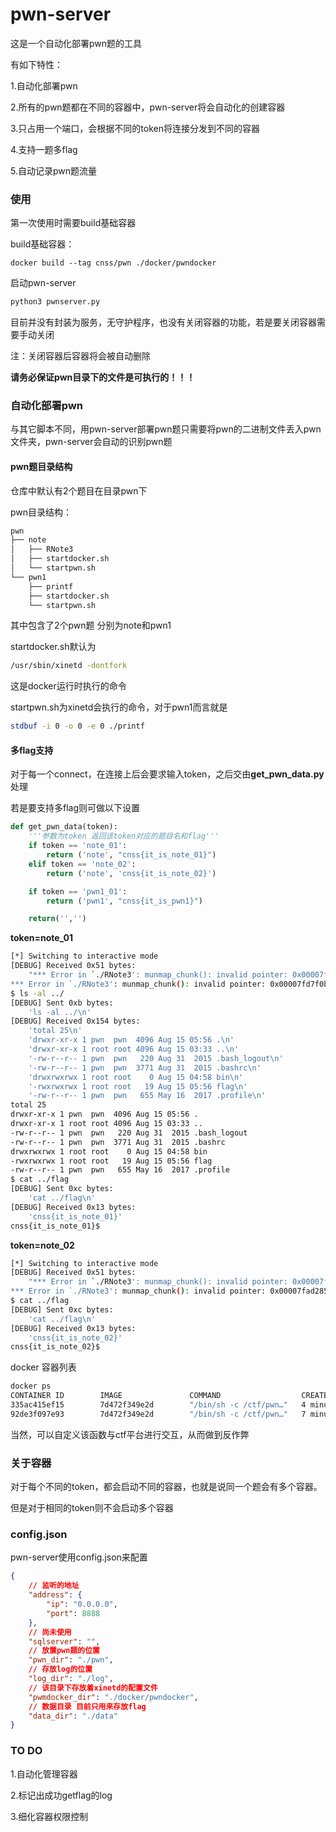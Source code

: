 # pwn-server

这是一个自动化部署pwn题的工具

有如下特性：

1.自动化部署pwn

2.所有的pwn题都在不同的容器中，pwn-server将会自动化的创建容器

3.只占用一个端口，会根据不同的token将连接分发到不同的容器

4.支持一题多flag

5.自动记录pwn题流量

### 使用

第一次使用时需要build基础容器

build基础容器：

```
docker build --tag cnss/pwn ./docker/pwndocker
```



启动pwn-server

```python
python3 pwnserver.py
```

目前并没有封装为服务，无守护程序，也没有关闭容器的功能，若是要关闭容器需要手动关闭

注：关闭容器后容器将会被自动删除

**请务必保证pwn目录下的文件是可执行的！！！**



### 自动化部署pwn

与其它脚本不同，用pwn-server部署pwn题只需要将pwn的二进制文件丢入pwn文件夹，pwn-server会自动的识别pwn题

#### pwn题目录结构

仓库中默认有2个题目在目录pwn下

pwn目录结构：

```sh
pwn
├── note
│   ├── RNote3
│   ├── startdocker.sh
│   └── startpwn.sh
└── pwn1
    ├── printf
    ├── startdocker.sh
    └── startpwn.sh
```

其中包含了2个pwn题 分别为note和pwn1

startdocker.sh默认为

```sh
/usr/sbin/xinetd -dontfork
```

这是docker运行时执行的命令

startpwn.sh为xinetd会执行的命令，对于pwn1而言就是

```sh
stdbuf -i 0 -o 0 -e 0 ./printf
```

#### 多flag支持

对于每一个connect，在连接上后会要求输入token，之后交由**get_pwn_data.py**处理

若是要支持多flag则可做以下设置

```python
def get_pwn_data(token):
    '''参数为token 返回该token对应的题目名和flag'''
    if token == 'note_01':
    	return ('note', "cnss{it_is_note_01}")
    elif token == 'note_02':
        return ('note', 'cnss{it_is_note_02}')

    if token == 'pwn1_01':
    	return ('pwn1', "cnss{it_is_pwn1}")

    return('','')
```

**token=note_01**

```bash
[*] Switching to interactive mode
[DEBUG] Received 0x51 bytes:
    "*** Error in `./RNote3': munmap_chunk(): invalid pointer: 0x00007fd7f0bd7afd ***\n"
*** Error in `./RNote3': munmap_chunk(): invalid pointer: 0x00007fd7f0bd7afd ***
$ ls -al ../
[DEBUG] Sent 0xb bytes:
    'ls -al ../\n'
[DEBUG] Received 0x154 bytes:
    'total 25\n'
    'drwxr-xr-x 1 pwn  pwn  4096 Aug 15 05:56 .\n'
    'drwxr-xr-x 1 root root 4096 Aug 15 03:33 ..\n'
    '-rw-r--r-- 1 pwn  pwn   220 Aug 31  2015 .bash_logout\n'
    '-rw-r--r-- 1 pwn  pwn  3771 Aug 31  2015 .bashrc\n'
    'drwxrwxrwx 1 root root    0 Aug 15 04:58 bin\n'
    '-rwxrwxrwx 1 root root   19 Aug 15 05:56 flag\n'
    '-rw-r--r-- 1 pwn  pwn   655 May 16  2017 .profile\n'
total 25
drwxr-xr-x 1 pwn  pwn  4096 Aug 15 05:56 .
drwxr-xr-x 1 root root 4096 Aug 15 03:33 ..
-rw-r--r-- 1 pwn  pwn   220 Aug 31  2015 .bash_logout
-rw-r--r-- 1 pwn  pwn  3771 Aug 31  2015 .bashrc
drwxrwxrwx 1 root root    0 Aug 15 04:58 bin
-rwxrwxrwx 1 root root   19 Aug 15 05:56 flag
-rw-r--r-- 1 pwn  pwn   655 May 16  2017 .profile
$ cat ../flag
[DEBUG] Sent 0xc bytes:
    'cat ../flag\n'
[DEBUG] Received 0x13 bytes:
    'cnss{it_is_note_01}'
cnss{it_is_note_01}$  
```

**token=note_02**

```bash
[*] Switching to interactive mode
[DEBUG] Received 0x51 bytes:
    "*** Error in `./RNote3': munmap_chunk(): invalid pointer: 0x00007fad2858cafd ***\n"
*** Error in `./RNote3': munmap_chunk(): invalid pointer: 0x00007fad2858cafd ***
$ cat ../flag
[DEBUG] Sent 0xc bytes:
    'cat ../flag\n'
[DEBUG] Received 0x13 bytes:
    'cnss{it_is_note_02}'
cnss{it_is_note_02}$  

```

docker 容器列表

```bash
docker ps
CONTAINER ID        IMAGE               COMMAND                  CREATED             STATUS              PORTS               NAMES
335ac415ef15        7d472f349e2d        "/bin/sh -c /ctf/pwn…"   4 minutes ago       Up 4 minutes        1337/tcp            note_02
92de3f097e93        7d472f349e2d        "/bin/sh -c /ctf/pwn…"   7 minutes ago       Up 7 minutes        1337/tcp            note_01

```

当然，可以自定义该函数与ctf平台进行交互，从而做到反作弊



### 关于容器

对于每个不同的token，都会启动不同的容器，也就是说同一个题会有多个容器。

但是对于相同的token则不会启动多个容器



### config.json

pwn-server使用config.json来配置

```json
{
    // 监听的地址
    "address": {
        "ip": "0.0.0.0",
        "port": 8888
    },
    // 尚未使用
    "sqlserver": "",
    // 放置pwn题的位置
    "pwn_dir": "./pwn",
    // 存放log的位置
    "log_dir": "./log",
    // 该目录下存放着xinetd的配置文件
    "pwmdocker_dir": "./docker/pwndocker",
    // 数据目录 目前只用来存放flag
    "data_dir": "./data"
}
```



### TO DO

1.自动化管理容器

2.标记出成功getflag的log

3.细化容器权限控制